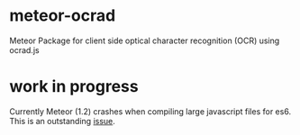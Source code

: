 # meteor-ocrad
Meteor Package for client side optical character recognition (OCR) using ocrad.js

# work in progress
Currently Meteor (1.2) crashes when compiling large javascript files for es6. This is an outstanding [issue](https://github.com/meteor/meteor/issues/5275).